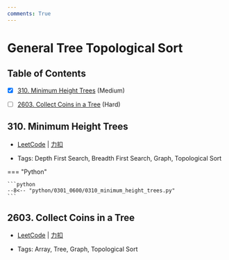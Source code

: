 ```yaml
---
comments: True
---
```


# General Tree Topological Sort

## Table of Contents

- [x] [310. Minimum Height Trees](#310-minimum-height-trees) (Medium)
- [ ] [2603. Collect Coins in a Tree](#2603-collect-coins-in-a-tree) (Hard)


## 310. Minimum Height Trees

-    [LeetCode](https://leetcode.com/problems/minimum-height-trees/) | [力扣](https://leetcode.cn/problems/minimum-height-trees/)

-   Tags: Depth First Search, Breadth First Search, Graph, Topological Sort

=== "Python"

    ```python
    --8<-- "python/0301_0600/0310_minimum_height_trees.py"
    ```



## 2603. Collect Coins in a Tree

-    [LeetCode](https://leetcode.com/problems/collect-coins-in-a-tree/) | [力扣](https://leetcode.cn/problems/collect-coins-in-a-tree/)

-   Tags: Array, Tree, Graph, Topological Sort



